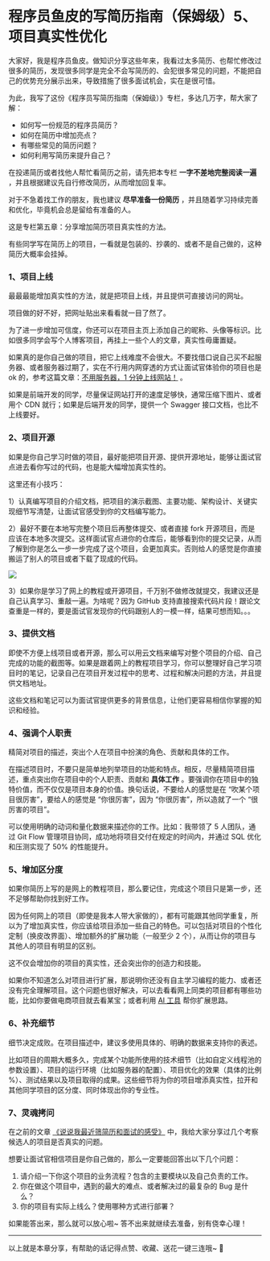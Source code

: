 # 程序员鱼皮的写简历指南（保姆级）5、项目真实性优化

大家好，我是程序员鱼皮。做知识分享这些年来，我看过太多简历、也帮忙修改过很多的简历，发现很多同学是完全不会写简历的、会犯很多常见的问题，不能把自己的优势充分展示出来，导致措施了很多面试机会，实在是很可惜。

为此，我写了这份《程序员写简历指南（保姆级）》专栏，多达几万字，帮大家了解：

- 如何写一份规范的程序员简历？
- 如何在简历中增加亮点？
- 有哪些常见的简历问题？
- 如何利用写简历来提升自己？

在投递简历或者找他人帮忙看简历之前，请先把本专栏 **一字不差地完整阅读一遍** ，并且根据建议先自行修改简历，从而增加回复率。

对于不急着找工作的朋友，我也建议 **尽早准备一份简历** ，并且随着学习持续完善和优化，毕竟机会总是留给有准备的人。

这是专栏第五章：分享增加简历项目真实性的方法。

有些同学写在简历上的项目，一看就是包装的、抄袭的、或者不是自己做的，这种简历大概率会挂掉。



### 1、项目上线

最最最能增加真实性的方法，就是把项目上线，并且提供可直接访问的网址。

项目做的好不好，把网址贴出来看看就一目了然了。

为了进一步增加可信度，你还可以在项目主页上添加自己的昵称、头像等标识。比如很多同学会写个人博客项目，再挂上一些个人的文章，真实性毋庸置疑。

如果真的是你自己做的项目，把它上线难度不会很大。不要找借口说自己买不起服务器、或者服务器过期了，实在不行用内网穿透的方式让面试官体验你的项目也是 ok 的，参考这篇文章：[不用服务器，1 分钟上线网站！](https://mp.weixin.qq.com/s/BypBsqNswLpNixdR4hM-zA) 。

如果是前端开发的同学，尽量保证网站打开的速度足够快，通常压缩下图片、或者用个 CDN 就行；如果是后端开发的同学，提供一个 Swagger 接口文档，也比不上线要好。



### 2、项目开源

如果是你自己学习时做的项目，最好能把项目开源、提供开源地址，能够让面试官点进去看你写过的代码，也是能大幅增加真实性的。

这里还有小技巧：

1）认真编写项目的介绍文档，把项目的演示截图、主要功能、架构设计、关键实现细节写清楚，让面试官感受到你的文档编写能力。

2）最好不要在本地写完整个项目后再整体提交、或者直接 fork 开源项目，而是应该在本地多次提交。这样面试官点进你的仓库后，能够看到你的提交记录，从而了解到你是怎么一步一步完成了这个项目，会更加真实。否则给人的感觉是你直接搬运了别人的项目或者下载了现成的代码。

![](https://pic.yupi.icu/1/788d3b55-8352-4ed0-9c91-5fef415a987b.png)

3）如果你是学习了网上的教程或开源项目，千万别不做修改就提交，我建议还是自己认真学习、重敲一遍。为啥呢？因为 GitHub 支持直接搜索代码片段！跟论文查重是一样的，要是面试官发现你的代码跟别人的一模一样，结果可想而知。。。



### 3、提供文档

即使不方便上线项目或者开源，那么可以用云文档来编写对整个项目的介绍、自己完成的功能的截图等。如果是跟着网上的教程项目学习，你可以整理好自己学习项目时的笔记，记录自己在项目开发过程中的思考、过程和解决问题的方法，并且提供文档地址。

这些文档和笔记可以为面试官提供更多的背景信息，让他们更容易相信你掌握的知识和经验。



### 4、强调个人职责

精简对项目的描述，突出个人在项目中扮演的角色、贡献和具体的工作。

在描述项目时，不要只是简单地列举项目的功能和特点。相反，尽量精简项目描述，重点突出你在项目中的个人职责、贡献和 **具体工作** 。要强调你在项目中的独特价值，而不仅仅是项目本身的价值。换句话说，不要给人的感觉是在 “吹某个项目很厉害”，要给人的感觉是 “你很厉害”，因为 “你很厉害”，所以造就了一个 “很厉害的项目”。

可以使用明确的动词和量化数据来描述你的工作。比如：我带领了 5 人团队，通过 Git Flow 管理项目协同，成功地将项目交付在规定的时间内，并通过 SQL 优化和压测实现了 50% 的性能提升。



### 5、增加区分度

如果你简历上写的是网上的教程项目，那么要记住，完成这个项目只是第一步，还不足够帮助你找到好工作。

因为任何网上的项目（即使是我本人带大家做的），都有可能跟其他同学重复，所以为了增加真实性，你应该给项目添加一些自己的特色。可以包括对项目的个性化定制（换皮改界面）、增加额外的扩展功能（一般至少 2 个），从而让你的项目与其他人的项目有明显的区别。

这不仅会增加你的项目的真实性，还会突出你的创造力和技能。

如果你不知道怎么对项目进行扩展，那说明你还没有自主学习编程的能力、或者还没有完全理解项目。这个问题也很好解决，可以去看看网上同类的项目都有哪些功能，比如你要做电商项目就去看某宝；或者利用 [AI 工具](https://mp.weixin.qq.com/s?__biz=MzI1NDczNTAwMA==&mid=2247543994&idx=1&sn=2d73db59fa67357ae44e8db91aac10bf&chksm=e9c2cb4ddeb5425bea9b6fbe103b63bba381d9c380e2e8f55e6aa120522ee8ace2e8e19a7174&token=593920816&lang=zh_CN#rd) 帮你扩展思路。



### 6、补充细节

细节决定成败。在项目描述中，建议多使用具体的、明确的数据来支持你的表述。

比如项目的周期大概多久，完成某个功能所使用的技术细节（比如自定义线程池的参数设置）、项目的运行环境（比如服务器的配置）、项目优化的效果（具体的比例 %）、测试结果以及项目取得的成果。这些细节将为你的项目增添真实性，拉开和其他同学项目的区分度、同时体现出你的专业性。



### 7、灵魂拷问

在之前的文章 [《说说我最近筛简历和面试的感受》](https://mp.weixin.qq.com/s?__biz=MzI1NDczNTAwMA==&mid=2247549830&idx=1&sn=e94b9e18a8540df4b236e50b9044107a&chksm=e9c2e471deb56d678669302cb1306d40fb7ea7ac613e984575e72028546f7b284114a0ed8143&token=1624527065&lang=zh_CN#rd) 中，我给大家分享过几个考察候选人的项目是否真实的问题。

想要让面试官相信项目是你自己做的，那么一定要能回答出以下几个问题：

1. 请介绍一下你这个项目的业务流程？包含的主要模块以及自己负责的工作。
2. 你在做这个项目中，遇到的最大的难点、或者解决过的最复杂的 Bug 是什么？
3. 你的项目有实际上线么？使用哪种方式进行部署？

如果能答出来，那么就可以放心啦~ 答不出来就继续去准备，别有侥幸心理！



---



以上就是本章分享，有帮助的话记得点赞、收藏、送花一键三连哦~ 🌹